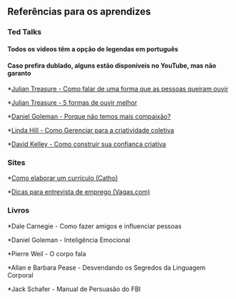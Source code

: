 ## Referências para os aprendizes

### Ted Talks
#### Todos os videos têm a opção de legendas em português
#### Caso prefira dublado, alguns estão disponíveis no YouTube, mas não garanto

*[Julian Treasure - Como falar de uma forma que as pessoas queiram ouvir](https://www.ted.com/talks/julian_treasure_how_to_speak_so_that_people_want_to_listen)

*[Julian Treasure - 5 formas de ouvir melhor](https://www.ted.com/talks/julian_treasure_5_ways_to_listen_better)

*[Daniel Goleman - Porque não temos mais compaixão?](https://www.ted.com/talks/daniel_goleman_on_compassion)

*[Linda Hill - Como Gerenciar para a criatividade coletiva](https://www.ted.com/talks/linda_hill_how_to_manage_for_collective_creativity)

*[David Kelley - Como construir sua confiança criativa](https://www.ted.com/talks/david_kelley_how_to_build_your_creative_confidence)


### Sites

*[Como elaborar um currículo (Catho)](https://www.catho.com.br/carreira-sucesso/carreira/dicas-emprego/como-elaborar-um-bom-curriculo/)

*[Dicas para entrevista de emprego (Vagas.com)](https://www.vagas.com.br/profissoes/dicas/13-dicas-para-mandar-bem-na-entrevista-de-emprego/)


### Livros

*Dale Carnegie - Como fazer amigos e influenciar pessoas

*Daniel Goleman - Inteligência Emocional

*Pierre Weil - O corpo fala

*Allan e Barbara Pease - Desvendando os Segredos da Linguagem Corporal

*Jack Schafer - Manual de Persuasão do FBI

